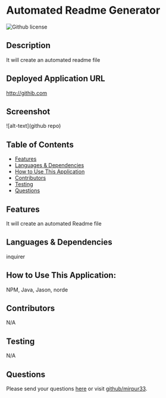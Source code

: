 # Automated Readme Generator
  ![Github license](https://img.shields.io/badge/license-MIT-blue.svg)
  ## Description
  It will create an automated readme file
  ## Deployed Application URL
  http://githib.com
  ## Screenshot
  ![alt-text](github repo)
  ## Table of Contents
  * [Features](#features)
  * [Languages & Dependencies](#languagesanddependencies)
  * [How to Use This Application](#HowtoUseThisApplication)
  * [Contributors](#contributors)
  * [Testing](#testing)
  * [Questions](#questions)
  ## Features
  It will create an automated Readme file
  ## Languages & Dependencies
  inquirer
  ## How to Use This Application:
  NPM, Java, Jason, norde
  ## Contributors
  N/A
  ## Testing
  N/A
  ## Questions
  Please send your questions [here](mailto:info@example.com?subject=[GitHub]%20Dev%20Connect) or visit [github/mirpur33](https://github.com/mirpur33).
  